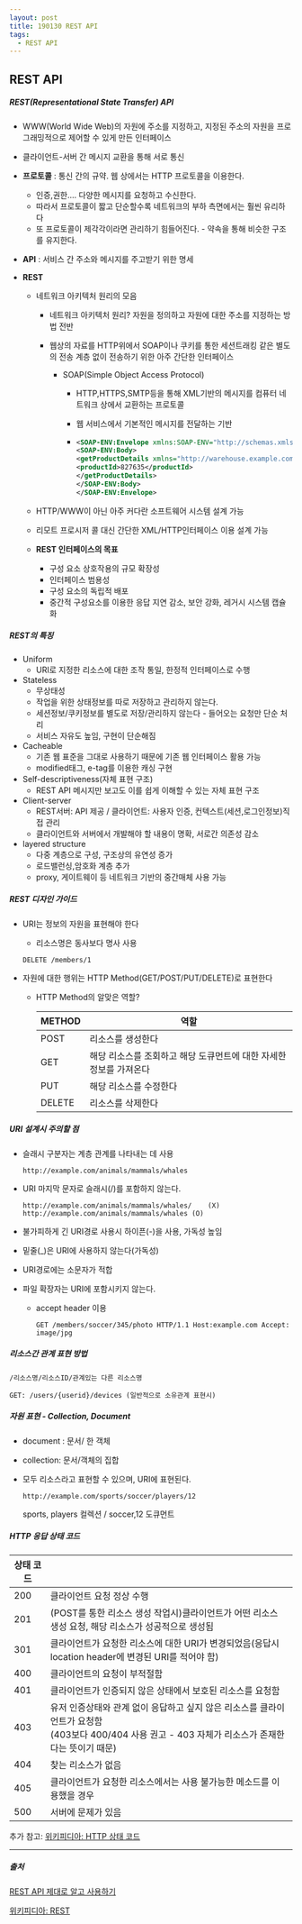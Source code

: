 ```yaml
---
layout: post
title: 190130 REST API
tags:
  - REST API
---
```

## REST API

##### REST(Representational State Transfer) API

- WWW(World Wide Web)의 자원에 주소를 지정하고, 지정된 주소의 자원을 프로그래밍적으로 제어할 수 있게 만든 인터페이스

- 클라이언트-서버 간 메시지 교환을 통해 서로 통신

- **프로토콜** : 통신 간의 규약. 웹 상에서는 HTTP 프로토콜을 이용한다.

  - 인증,권한.... 다양한 메시지를 요청하고 수신한다.
  - 따라서 프로토콜이 짧고 단순할수록 네트워크의 부하 측면에서는 훨씬 유리하다
  - 또 프로토콜이 제각각이라면 관리하기 힘들어진다. - 약속을 통해 비슷한 구조를 유지한다.

- **API** : 서비스 간 주소와 메시지를 주고받기 위한 명세  

- **REST**

  - 네트워크 아키텍처 원리의 모음

    - 네트워크 아키텍처 원리? 자원을 정의하고 자원에 대한 주소를 지정하는 방법 전반

    - 웹상의 자료를 HTTP위에서 SOAP이나 쿠키를 통한 세션트래킹 같은 별도의 전송 계층 없이 전송하기 위한 아주 간단한 인터페이스

      - SOAP(Simple Object Access Protocol)

        - HTTP,HTTPS,SMTP등을 통해 XML기반의 메시지를 컴퓨터 네트워크 상에서 교환하는 프로토콜

        - 웹 서비스에서 기본적인 메시지를 전달하는 기반

        - ```xml
          <SOAP-ENV:Envelope xmlns:SOAP-ENV="http://schemas.xmlsoap.org/soap/envelope/">
          <SOAP-ENV:Body>
          <getProductDetails xmlns="http://warehouse.example.com/ws">
          <productId>827635</productId>
          </getProductDetails>
          </SOAP-ENV:Body>
          </SOAP-ENV:Envelope>
          ```

  - HTTP/WWW이 아닌 아주 커다란 소프트웨어 시스템 설계 가능

  - 리모트 프로시저 콜 대신 간단한 XML/HTTP인터페이스 이용 설계 가능

  - **REST 인터페이스의 목표**

    - 구성 요소 상호작용의 규모 확장성
    - 인터페이스 범용성
    - 구성 요소의 독립적 배포
    - 중간적 구성요소를 이용한 응답 지연 감소, 보안 강화, 레거시 시스템 캡슐화

    

##### REST의 특징

  - Uniform
      - URI로 지정한 리소스에 대한 조작 통일, 한정적 인터페이스로 수행
  - Stateless
      - 무상태성
      - 작업을 위한 상태정보를 따로 저장하고 관리하지 않는다.
      - 세션정보/쿠키정보를 별도로 저장/관리하지 않는다 - 들어오는 요청만 단순 처리
      - 서비스 자유도 높임, 구현이 단순해짐
  - Cacheable
      - 기존 웹 표준을 그대로 사용하기 때문에 기존 웹 인터페이스 활용 가능
      - modified태그, e-tag를 이용한 캐싱 구현 
  - Self-descriptiveness(자체 표현 구조)
      - REST API 메시지만 보고도 이를 쉽게 이해할 수 있는 자체 표현 구조
  - Client-server
      - REST서버: API 제공 / 클라이언트: 사용자 인증, 컨텍스트(세션,로그인정보)직접 관리
      - 클라이언트와 서버에서 개발해야 할 내용이 명확, 서로간 의존성 감소
  - layered structure
      - 다중 계층으로 구성, 구조상의 유연성 증가
      - 로드밸런싱,암호화 계층 추가
      - proxy, 게이트웨이 등 네트워크 기반의 중간매체 사용 가능



##### REST 디자인 가이드

- URI는 정보의 자원을 표현해야 한다

  - 리소스명은 동사보다 명사 사용

  ```
  DELETE /members/1
  ```

  

- 자원에 대한 행위는 HTTP Method(GET/POST/PUT/DELETE)로 표현한다

  - HTTP Method의 알맞은 역할?

    | METHOD | 역할                                                         |
    | ------ | ------------------------------------------------------------ |
    | POST   | 리소스를 생성한다                                            |
    | GET    | 해당 리소스를 조회하고 해당 도큐먼트에 대한 자세한 정보를 가져온다 |
    | PUT    | 해당 리소스를 수정한다                                       |
    | DELETE | 리소스를 삭제한다                                            |



##### URI 설계시 주의할 점

- 슬래시 구분자는 계층 관계를 나타내는 데 사용

  ```
  http://example.com/animals/mammals/whales
  ```

- URI 마지막 문자로 슬래시(/)를 포함하지 않는다.

  ```
  http://example.com/animals/mammals/whales/	(X)
  http://example.com/animals/mammals/whales	(O)
  ```

- 불가피하게 긴 URI경로 사용시 하이픈(-)을 사용, 가독성 높임

- 밑줄(_)은 URI에 사용하지 않는다(가독성)

- URI경로에는 소문자가 적합

- 파일 확장자는 URI에 포함시키지 않는다.

  - accept header 이용

    ```
    GET /members/soccer/345/photo HTTP/1.1 Host:example.com Accept: image/jpg
    ```



##### 리소스간 관계 표현 방법

```
/리소스명/리소스ID/관계있는 다른 리소스명

GET: /users/{userid}/devices (일반적으로 소유관계 표현시)
```



##### 자원 표현 - Collection, Document

- document : 문서/ 한 객체

- collection: 문서/객체의 집합

- 모두 리소스라고 표현할 수 있으며, URI에 표현된다.

  ```
  http://example.com/sports/soccer/players/12
  ```

  sports, players 컬렉션 / soccer,12 도큐먼트



##### HTTP 응답 상태 코드

| 상태 코드 |                                                              |
| --------- | ------------------------------------------------------------ |
| 200       | 클라이언트 요청 정상 수행                                    |
| 201       | (POST를 통한 리소스 생성 작업시)클라이언트가 어떤 리소스 생성 요청, 해당 리소스가 성공적으로 생성됨 |
| 301       | 클라이언트가 요청한 리소스에 대한 URI가 변경되었음(응답시 location header에 변경된 URI를 적어야 함) |
| 400       | 클라이언트의 요청이 부적절함                                 |
| 401       | 클라이언트가 인증되지 않은 상태에서 보호된 리소스를 요청함   |
| 403       | 유저 인증상태와 관계 없이 응답하고 싶지 않은 리소스를 클라이언트가 요청함<br />(403보다 400/404 사용 권고 - 403 자체가 리소스가 존재한다는 뜻이기 때문) |
| 404       | 찾는 리소스가 없음                                           |
| 405       | 클라이언트가 요청한 리소스에서는 사용 불가능한 메소드를 이용했을 경우 |
| 500       | 서버에 문제가 있음                                           |

추가 참고: [위키피디아: HTTP 상태 코드](https://ko.wikipedia.org/wiki/HTTP_%EC%83%81%ED%83%9C_%EC%BD%94%EB%93%9C)



------

##### 출처

[REST API 제대로 알고 사용하기](https://meetup.toast.com/posts/92)

[위키피디아: REST](https://ko.wikipedia.org/wiki/REST)

